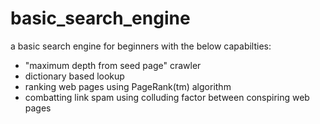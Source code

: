 # basic_search_engine
a basic search engine for beginners with the below capabilties:
  - "maximum depth from seed page" crawler
  - dictionary based lookup
  - ranking web pages using PageRank(tm) algorithm
  - combatting link spam using colluding factor between conspiring web pages
